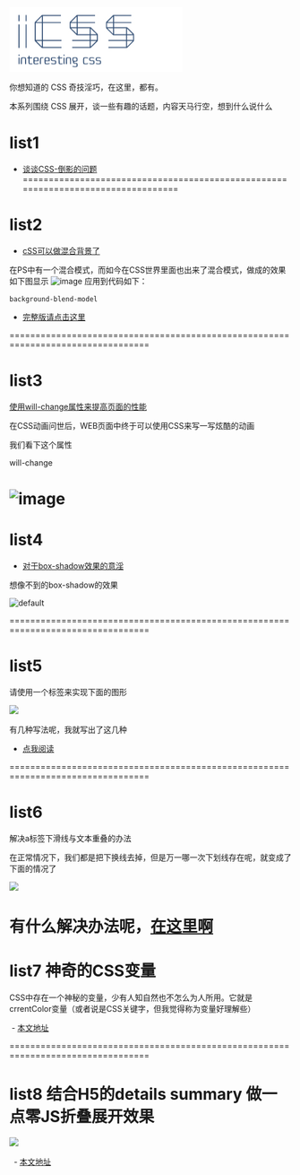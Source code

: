 ![image](https://github.com/Luotianyi1205/CSS-/raw/master/logo.jpg)

你想知道的 CSS 奇技淫巧，在这里，都有。

本系列围绕 CSS 展开，谈一些有趣的话题，内容天马行空，想到什么说什么

# list1

- [谈谈CSS-倒影的问题](https://github.com/Luotianyi1205/CSS-/issues/1) 
=================================================================================
# list2

- [cSS可以做混合背景了](https://github.com/Luotianyi1205/CSS-/issues/2) 

在PS中有一个混合模式，而如今在CSS世界里面也出来了混合模式，做成的效果如下图显示
 ![image](https://luotianyi1205.github.io/luotianyi.github.io/2017/12/28/%E4%B8%8D%E5%8F%AF%E6%80%9D%E8%AE%AE%E7%9A%84%E6%B7%B7%E5%90%88%E6%A8%A1%E5%BC%8F-background-blend-mode/a.png)
应用到代码如下：
```
background-blend-model

```
- [完整版请点击这里](https://github.com/Luotianyi1205/CSS-/issues/2) 

=================================================================================
# list3
[使用will-change属性来提高页面的性能](https://github.com/Luotianyi1205/CSS-/issues/3) 


在CSS动画问世后，WEB页面中终于可以使用CSS来写一写炫酷的动画

我们看下这个属性

will-change

![image](https://timgsa.baidu.com/timg?image&quality=80&size=b9999_10000&sec=1515118305&di=6a93c09f187f0079ba57978ed7832f61&imgtype=jpg&er=1&src=http%3A%2F%2Fs7.sinaimg.cn%2Fmw690%2F006zjds7zy76EeV9h2u66%26amp%3B690)
=================================================================================
# list4
- [对于box-shadow效果的意淫](https://github.com/Luotianyi1205/CSS-/issues/4)

想像不到的box-shadow的效果


![default](https://user-images.githubusercontent.com/28778154/34472497-b3c86740-ef9e-11e7-9948-6166b3b9994b.PNG)

=================================================================================
# list5 

请使用一个标签来实现下面的图形


![](https://user-images.githubusercontent.com/28778154/34475193-a403fd26-efc4-11e7-809e-eb8853067666.png)

有几种写法呢，我就写出了这几种

- [点我阅读](https://github.com/Luotianyi1205/CSS-/issues/5)

=================================================================================
# list6

解决a标签下滑线与文本重叠的办法

在正常情况下，我们都是把下换线去掉，但是万一哪一次下划线存在呢，就变成了下面的情况了

![](https://user-images.githubusercontent.com/28778154/34751112-b0131c88-f5e5-11e7-88e0-a8bc28baba67.png)



有什么解决办法呢，[在这里啊](https://github.com/Luotianyi1205/CSS-/issues/6)
 =================================================================================
 # list7 神奇的CSS变量
 CSS中存在一个神秘的变量，少有人知自然也不怎么为人所用。它就是crrentColor变量（或者说是CSS关键字，但我觉得称为变量好理解些）
 
 
  -  [本文地址](https://github.com/Luotianyi1205/CSS-/issues/7)
   
   
   =================================================================================
 # list8 结合H5的details summary 做一点零JS折叠展开效果
   ![](https://user-images.githubusercontent.com/28778154/34979638-dc23696c-fadc-11e7-8ded-448b5e335816.png)
 
   - [本文地址](https://github.com/Luotianyi1205/CSS-/issues/8)

   
